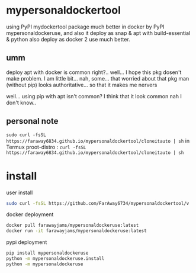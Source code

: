 # mypersonaldockertool
using PyPI mydockertool package much better in docker by PyPI mypersonaldockeruse, and also it deploy as snap &amp; apt with build-essential &amp; python also deploy as docker 2 use much better.

## umm
deploy apt with docker is common right?.. well... I hope this pkg dosen't make problem.
I am little bit... nah, some... that worried about that pkg man (without pip) looks authoritative... so that it makes me nervers

well... using pip with apt isn't common? I think that it look common nah I don't know..

## personal note

`sudo curl -fsSL https://faraway6834.github.io/mypersonaldockertool/cloneitauto | sh`
in Termux proot-distro : 
`curl -fsSL https://faraway6834.github.io/mypersonaldockertool/cloneitauto | sh`

# install

user install
```sh
sudo curl -fsSL https://github.com/FarAway6734/mypersonaldockertool/v | sh
```

docker deployment
```sh
docker pull farawayjams/mypersonaldockeruse:latest
docker run -it farawayjams/mypersonaldockeruse:latest
```

pypi deployment
```sh
pip install mypersonaldockeruse
python -m mypersonaldockeruse.install
python -m mypersonaldockeruse
```
